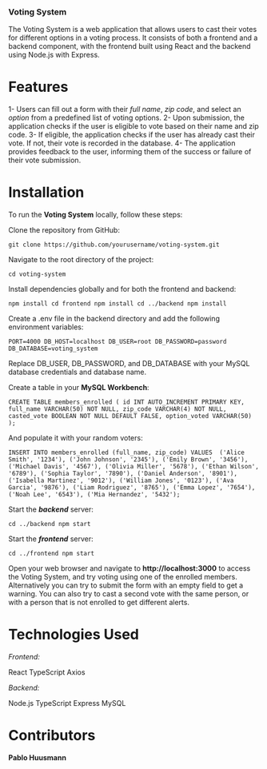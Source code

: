 ### Voting System

The Voting System is a web application that allows users to cast their votes for different options in a voting process. It consists of both a frontend and a backend component, with the frontend built using React and the backend using Node.js with Express.


# Features

1- Users can fill out a form with their *full name*, *zip code*, and select an *option* from a predefined list of voting options.
2- Upon submission, the application checks if the user is eligible to vote based on their name and zip code.
3- If eligible, the application checks if the user has already cast their vote. If not, their vote is recorded in the database.
4- The application provides feedback to the user, informing them of the success or failure of their vote submission.


# Installation

To run the **Voting System** locally, follow these steps:

Clone the repository from GitHub:

`git clone https://github.com/yourusername/voting-system.git`

Navigate to the root directory of the project:

`cd voting-system`

Install dependencies globally and for both the frontend and backend:

`npm install
cd frontend
npm install
cd ../backend
npm install`

Create a .env file in the backend directory and add the following environment variables:

`PORT=4000
DB_HOST=localhost
DB_USER=root
DB_PASSWORD=password
DB_DATABASE=voting_system`

Replace DB_USER, DB_PASSWORD, and DB_DATABASE with your MySQL database credentials and database name.

Create a table in your **MySQL Workbench**:

`CREATE TABLE members_enrolled (
    id INT AUTO_INCREMENT PRIMARY KEY,
    full_name VARCHAR(50) NOT NULL,
    zip_code VARCHAR(4) NOT NULL,
    casted_vote BOOLEAN NOT NULL DEFAULT FALSE,
    option_voted VARCHAR(50)
);`

And populate it with your random voters:

`INSERT INTO members_enrolled (full_name, zip_code)
VALUES 
    ('Alice Smith', '1234'),
    ('John Johnson', '2345'),
    ('Emily Brown', '3456'),
    ('Michael Davis', '4567'),
    ('Olivia Miller', '5678'),
    ('Ethan Wilson', '6789'),
    ('Sophia Taylor', '7890'),
    ('Daniel Anderson', '8901'),
    ('Isabella Martinez', '9012'),
    ('William Jones', '0123'),
    ('Ava Garcia', '9876'),
    ('Liam Rodriguez', '8765'),
    ('Emma Lopez', '7654'),
    ('Noah Lee', '6543'),
    ('Mia Hernandez', '5432');`


Start the ***backend*** server:

`cd ../backend
npm start`

Start the ***frontend*** server:

`cd ../frontend
npm start`

Open your web browser and navigate to **http://localhost:3000** to access the Voting System, and try voting using one of the enrolled members.
Alternatively you can try to submit the form with an empty field to get a warning.
You can also try to cast a second vote with the same person, or with a person that is not enrolled to get different alerts.


# Technologies Used
*Frontend:*

React
TypeScript
Axios

*Backend:*

Node.js
TypeScript
Express
MySQL


# Contributors

**Pablo Huusmann**
